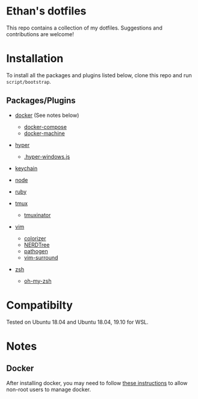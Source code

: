 # Ethan's dotfiles

This repo contains a collection of my dotfiles. Suggestions and contributions are welcome!

# Installation

To install all the packages and plugins listed below, clone this repo and run `script/bootstrap`.

## Packages/Plugins

* [docker](https://www.docker.com/) (See notes below)
  * [docker-compose](https://docs.docker.com/compose/)
  * [docker-machine](https://docs.docker.com/machine/overview/)

* [hyper](https://hyper.is)
  * [.hyper-windows.js](hyper/.hyper-windows.js)

* [keychain](https://packages.ubuntu.com/bionic/keychain)

* [node](https://nodejs.org)

* [ruby](https://www.ruby-lang.org)

* [tmux](https://packages.ubuntu.com/bionic/tmux)
  * [tmuxinator](https://github.com/tmuxinator/tmuxinator)

* [vim](https://packages.ubuntu.com/bionic/vim)
  * [colorizer](https://github.com/lilydjwg/colorizer)
  * [NERDTree](https://github.com/scrooloose/nerdtree)
  * [pathogen](https://github.com/tpope/vim-pathogen)
  * [vim-surround](https://github.com/tpope/vim-surround)

* [zsh](https://packages.ubuntu.com/bionic/zsh)
  * [oh-my-zsh](https://github.com/robbyrussell/oh-my-zsh)

# Compatibilty

Tested on Ubuntu 18.04 and Ubuntu 18.04, 19.10 for WSL.

# Notes
## Docker
After installing docker, you may need to follow [these instructions](https://docs.docker.com/install/linux/linux-postinstall/#manage-docker-as-a-non-root-user) to allow non-root users to manage docker.
